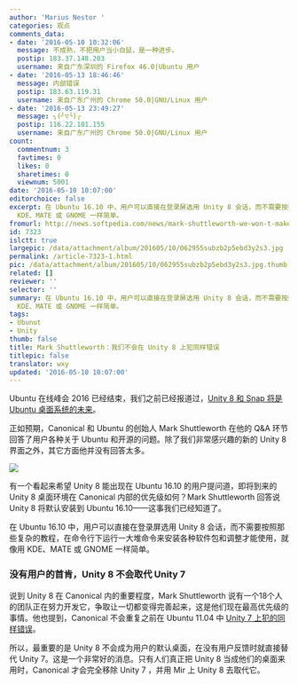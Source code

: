 ```yaml
---
author: 'Marius Nestor '
categories: 观点
comments_data:
- date: '2016-05-10 10:32:06'
  message: 不成熟，不把用户当小白鼠，是一种进步。
  postip: 183.37.148.203
  username: 来自广东深圳的 Firefox 46.0|Ubuntu 用户
- date: '2016-05-13 18:46:46'
  message: 内部错误
  postip: 183.63.119.31
  username: 来自广东广州的 Chrome 50.0|GNU/Linux 用户
- date: '2016-05-13 23:49:27'
  message: ╮(╯▽╰)╭
  postip: 116.22.101.155
  username: 来自广东广州的 Chrome 50.0|GNU/Linux 用户
count:
  commentnum: 3
  favtimes: 0
  likes: 0
  sharetimes: 0
  viewnum: 5001
date: '2016-05-10 10:07:00'
editorchoice: false
excerpt: 在 Ubuntu 16.10 中，用户可以直接在登录屏选用 Unity 8 会话，而不需要按照那些复杂的教程，在命令行下运行一大堆命令来安装各种软件包和调整才能使用，就像用
  KDE、MATE 或 GNOME 一样简单。
fromurl: http://news.softpedia.com/news/mark-shuttleworth-we-won-t-make-the-same-mistake-again-with-unity-8-503796.shtml
id: 7323
islctt: true
largepic: /data/attachment/album/201605/10/062955subzb2p5ebd3y2s3.jpg
permalink: /article-7323-1.html
pic: /data/attachment/album/201605/10/062955subzb2p5ebd3y2s3.jpg.thumb.jpg
related: []
reviewer: ''
selector: ''
summary: 在 Ubuntu 16.10 中，用户可以直接在登录屏选用 Unity 8 会话，而不需要按照那些复杂的教程，在命令行下运行一大堆命令来安装各种软件包和调整才能使用，就像用
  KDE、MATE 或 GNOME 一样简单。
tags:
- Ubunut
- Unity
thumb: false
title: Mark Shuttleworth：我们不会在 Unity 8 上犯同样错误
titlepic: false
translator: wxy
updated: '2016-05-10 10:07:00'
---
```


Ubuntu 在线峰会 2016 已经结束，我们之前已经报道过，[Unity 8 和 Snap 将是 Ubuntu 桌面系统的未来](/article-7312-1.html "Unity 8 和 Snap 将是 Ubuntu 桌面系统的未来")。


正如预期，Canonical 和 Ubuntu 的创始人 Mark Shuttleworth 在他的 Q&A 环节回答了用户各种关于 Ubuntu 和开源的问题。除了我们非常感兴趣的新的 Unity 8 界面之外，其它方面他并没有回答太多。


![](/data/attachment/album/201605/10/062955subzb2p5ebd3y2s3.jpg)


有一个看起来希望 Unity 8 能出现在 Ubuntu 16.10 的用户提问道，即将到来的 Unity 8 桌面环境在 Canonical 内部的优先级如何？Mark Shuttleworth 回答说 Unity 8 将默认安装到 Ubuntu 16.10——这事我们已经知道了。


在 Ubuntu 16.10 中，用户可以直接在登录屏选用 Unity 8 会话，而不需要按照那些复杂的教程，在命令行下运行一大堆命令来安装各种软件包和调整才能使用，就像用 KDE、MATE 或 GNOME 一样简单。


### 没有用户的首肯，Unity 8 不会取代 Unity 7


说到 Unity 8 在 Canonical 内的重要程度，Mark Shuttleworth 说有一个18个人的团队正在努力开发它，争取让一切都变得完善起来，这是他们现在最高优先级的事情。他也提到，Canonical 不会重复之前在 Ubuntu 11.04 中  [Unity 7 上犯的同样错误](http://news.softpedia.com/news/Mark-Shuttleworth-Admits-That-Ubuntu-s-Unity-Interface-Was-a-Mistake-Five-Years-Ago-475130.shtml)。


所以，最重要的是 Unity 8 不会成为用户的默认桌面，在没有用户反馈时就直接替代 Unity 7。这是一个非常好的消息。只有人们真正把 Unity 8 当成他们的桌面来用时，Canonical 才会完全移除 Unity 7 ，并用 Mir 上 Unity 8 去取代它。